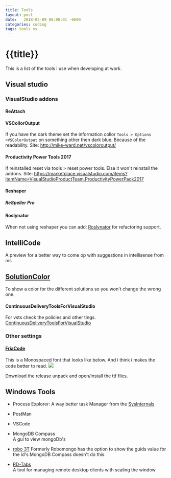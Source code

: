```yaml
---
title: Tools
layout: post
date:   2018-05-09 08:00:01 -0600
categories: coding
tags: tools vs
---
```

# {{title}}

This is a list of the tools i use when developing at work.

## Visual studio

### VisualStudio addons

#### ReAttach

#### VSCollorOutput

If you have the dark theme set the information collor `Tools > Options >VSColorOutput` on something other then dark blue. Because of the readability.
Site: <http://mike-ward.net/vscoloroutput/>

#### Productivity Power Tools 2017

If reinstalled reset via tools > reset power tools. Else it won't reinstall the addons.
Site: <https://marketplace.visualstudio.com/items?itemName=VisualStudioProductTeam.ProductivityPowerPack2017>

#### Reshaper

##### ReSpeller Pro

#### Roslynator

When not using reshaper you can add: [Roslynator](https://github.com/JosefPihrt/Roslynator) for refactoring support.

## IntelliCode

A preview for a better way to come op with suggestions in intellisense from ms

## [SolutionColor](https://marketplace.visualstudio.com/items?itemName=Wumpf.SolutionColor)
To show a color for the different solutions so you won't change the wrong one.  

#### ContinuousDeliveryToolsForVisualStudio

For vsts check the policies and other tings.
[ContinuousDeliveryToolsForVisualStudio](https://marketplace.visualstudio.com/items?itemName=VSIDEDevOpsMSFT.ContinuousDeliveryToolsforVisualStudio)

### **Other settings**

#### [FriaCode](https://github.com/tonsky/FiraCode)

This is a Monospaced font that looks like below. And i think i makes the code better to read. ![](https://camo.githubusercontent.com/3a8948f34284f378ead7af5846aa432035c687ad/687474703a2f2f732e746f6e736b792e6d652f696d67732f666972615f636f64655f6c6f676f2e737667)

Download the release unpack and open/install the ttf files. 

## Windows Tools

* Process Explorer:
    A way better task Manager from the [SysInternals](https://docs.microsoft.com/en-us/sysinternals/downloads/process-explorer)

* PostMan

* VSCode

* MongoDB Compass  
    A gui to view mongoDb's

* [robo 3T](https://robomongo.org/download)
    Formerly Robomongo has the option to show the guids value for the id's MongoDB Compass doesn't do this.

* [RD-Tabs](https://www.avianwaves.com/Software/Tools/RD-Tabs)  
    A tool for managing remote desktop clients with scaling the window
